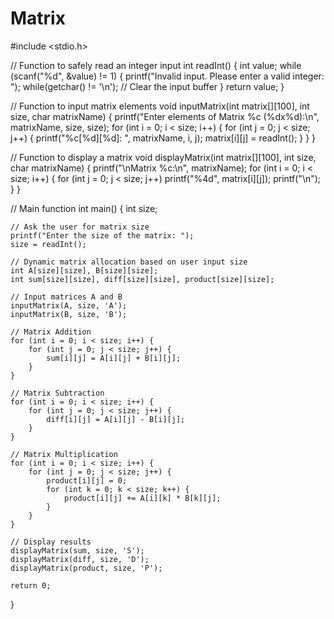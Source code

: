 # Matrix
#include <stdio.h>

// Function to safely read an integer input
int readInt() {
    int value;
    while (scanf("%d", &value) != 1) {
        printf("Invalid input. Please enter a valid integer: ");
        while(getchar() != '\n');  // Clear the input buffer
    }
    return value;
}

// Function to input matrix elements
void inputMatrix(int matrix[][100], int size, char matrixName) {
    printf("Enter elements of Matrix %c (%dx%d):\n", matrixName, size, size);
    for (int i = 0; i < size; i++) {
        for (int j = 0; j < size; j++) {
            printf("%c[%d][%d]: ", matrixName, i, j);
            matrix[i][j] = readInt();
        }
    }
}

// Function to display a matrix
void displayMatrix(int matrix[][100], int size, char matrixName) {
    printf("\nMatrix %c:\n", matrixName);
    for (int i = 0; i < size; i++) {
        for (int j = 0; j < size; j++)
            printf("%4d", matrix[i][j]);
        printf("\n");
    }
}

// Main function
int main() {
    int size;

    // Ask the user for matrix size
    printf("Enter the size of the matrix: ");
    size = readInt();

    // Dynamic matrix allocation based on user input size
    int A[size][size], B[size][size];
    int sum[size][size], diff[size][size], product[size][size];

    // Input matrices A and B
    inputMatrix(A, size, 'A');
    inputMatrix(B, size, 'B');

    // Matrix Addition
    for (int i = 0; i < size; i++) {
        for (int j = 0; j < size; j++) {
            sum[i][j] = A[i][j] + B[i][j];
        }
    }

    // Matrix Subtraction
    for (int i = 0; i < size; i++) {
        for (int j = 0; j < size; j++) {
            diff[i][j] = A[i][j] - B[i][j];
        }
    }

    // Matrix Multiplication
    for (int i = 0; i < size; i++) {
        for (int j = 0; j < size; j++) {
            product[i][j] = 0;
            for (int k = 0; k < size; k++) {
                product[i][j] += A[i][k] * B[k][j];
            }
        }
    }

    // Display results
    displayMatrix(sum, size, 'S');
    displayMatrix(diff, size, 'D');
    displayMatrix(product, size, 'P');

    return 0;
}
